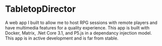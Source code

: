 # TabletopDirector

A web app I built to allow me to host RPG sessions with remote players and have multimedia features for a quality experience. This app is built with Docker, Matrix, .Net Core 3.1, and P5.js in a dependancy injection model. This app is in active development and is far from stable.
